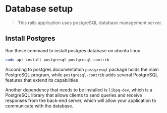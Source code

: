 # Database setup

> This rails application uses postgreSQL database management server. 

## Install Postgres
Run these command to install postgres database on ubuntu linux
```bash
sudo apt install postgresql postgresql-contrib
```
According to postgres documentation `postgresql` package holds the main PostgreSQL program, while `postgresql-contrib` adds several PostgreSQL features that extend its capabilities

Another dependency that needs to be installed is `libpq-dev`, which is a PostgreSQL library that allows clients to send queries and receive responses from the back-end server, which will allow your application to communicate with the database.

